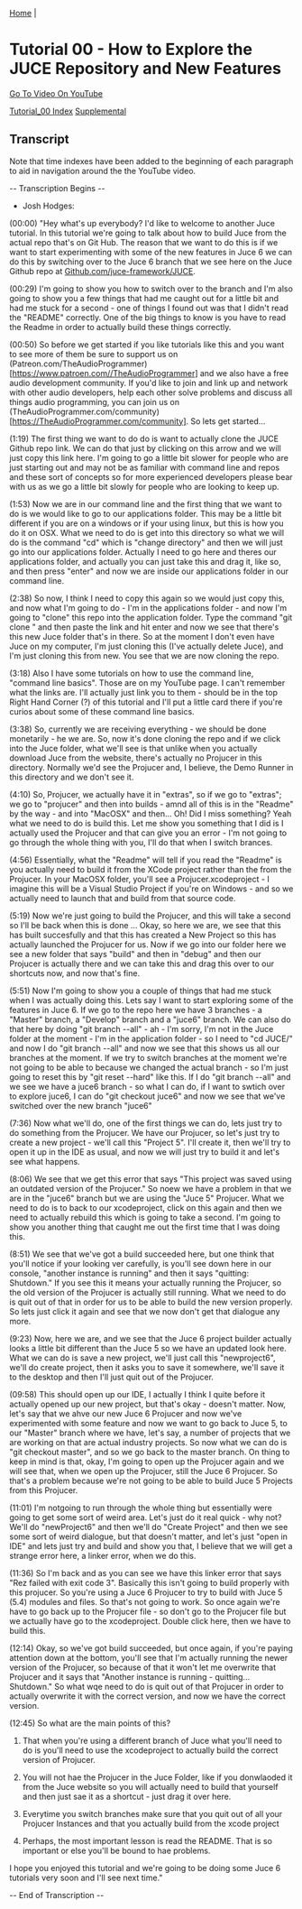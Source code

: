 [Home](../README.md) |

# Tutorial 00 - How to Explore the JUCE Repository and New Features

[Go To Video On YouTube](https://youtu.be/3GyQhLwb3J8)

[Tutorial_00 Index](./Tutorial_00.md)
[Supplemental](./Supplemental.md)

## Transcript

Note that time indexes have been added to the beginning of each paragraph to aid in navigation around the the YouTube video.

-- Transcription Begins --

- Josh Hodges:

(00:00) "Hey what's up everybody? I'd like to welcome to another Juce tutorial.  In this tutorial we're going to talk about how to build Juce from the actual repo that's on Git Hub. The reason that we want to do this is if we want to start experimenting with some of the new features in Juce 6 we can do this by switching over to the Juce 6 branch that we see here on the Juce Github repo at [Github.com/juce-framework/JUCE](https://github.com/juce-framework/juce).  

(00:29) I'm going to show you how to switch over to the branch and I'm also going to show you a few things that had me caught out for a little bit and had me stuck for a second - one of things I found out was that I didn't read the "README" correctly.  One of the big things to know is you have to read the Readme in order to actually build these things correctly.

(00:50) So before we get started if you like tutorials like this and you want to see more of them be sure to support us on (Patreon.com/TheAudioProgrammer)[https://www.patroen.com//TheAudioProgrammer] and we also have a free audio development community.  If you'd like to join and link up and network with other audio developers, help each other solve problems and discuss all things audio programming, you can join us on (TheAudioProgrammer.com/community)[https://TheAudioProgrammer.com/community].  So lets get started...

(1:19) The first thing we want to do do is want to actually clone the JUCE Github repo link.  We can do that just by clicking on this arrow and we will just copy this link here.  I'm going to go a little bit slower for people who are just starting out and may not be as familiar with command line and repos and these sort of concepts so for more experienced developers please bear with us as we go a little bit slowly for people who are looking to keep up.

(1:53) Now we are in our  command line and the first thing that we want to do is we would like to go to our applications folder.  This may be a little bit different if you are on a windows or if your using linux, but this is how you do it on OSX.  What we need to do is get into this directory so what we will do is the command "cd" which is "change directory" and then we will just go into our applications folder.  Actually I need to go here and theres our applications folder, and actually you can just take this and drag it, like so, and then press "enter" and now we are inside our applications folder in our command line.

(2:38) So now, I think I need to copy this again so we would just copy this, and now what I'm going to do - I'm in the applications folder - and now I'm going to "clone" this repo into the application folder.  Type the command "git clone " and then paste the link and hit enter and now we see that there's this new Juce folder that's in there.  So at the moment I don't even have Juce on my computer, I'm just cloning this (I've actually delete Juce), and I'm just cloning this from new.  You see that we are now cloning the repo.

(3:18)  Also I have some tutorials on how to use the command line, "command line basics".  Those are on my YouTube page.  I can't remember what the links are.  I'll actually just link you to them - should be in the top Right Hand Corner (?) of this tutorial and I'll put a little card there if you're curios about some of these command line basics.

(3:38)  So, currently we are receiving everything - we should be done monetarily - he we are. So, now it's done cloning the repo and if we click into the Juce folder, what we'll see is that unlike when you actually download Juce from the website, there's actually no Projucer in this directory.  Normally we'd see the Projucer and, I believe, the Demo Runner in this directory and we don't see it.

(4:10) So, Projucer, we actually have it in "extras", so if we go to "extras"; we go to "projucer" and then into builds - amnd all of this is in the "Readme" by the way - and into "MacOSX" and then... Oh!  Did I miss something?  Yeah what we need to do is build this.  Let me show you something that I did is I actually used the Projucer and that can give you an error - I'm not going to go through the whole thing with you, I'll do that when I switch brances.  

(4:56)  Essentially, what the "Readme" will tell if you read the "Readme" is you actually need to build it from the XCode project rather than the from the Projucer.  In your MacOSX folder, you'll see a Projucer.xcodeproject - I imagine this will be a Visual Studio Project if you're on Windows - and so we actually need to launch that and build from that source code.

(5:19)  Now we're just going to build the Projucer, and this will take a second so I'll be back when this is done ... Okay, so here we are, we see that this has built succesfully and that this has created a New Project so this has actually launched the Projucer for us.  Now if we go into our folder here we see a new folder that says "build" and then in "debug" and then our Projucer is actually there and we can take this and drag this over to our shortcuts now, and now that's fine.

(5:51) Now I'm going to show you a couple of things that had me stuck when I was actually doing this.  Lets say I want to start exploring some of the features in Juce 6.  If we go to the repo here we have 3 branches - a "Master" branch, a "Develop" branch and a "juce6" branch.  We can also do that here by doing "git branch --all" - ah - I'm sorry, I'm not in the Juce folder at the moment - I'm in the application folder -  so I need to "cd JUCE/" and now I do "git branch --all" and now we see that this shows us all our branches at the moment.  If we try to switch branches at the moment we're not going to be able to because we changed the actual branch - so I'm just going to reset this by "git reset --hard" like this.  If I do "git branch --all" and we see we have a juce6 branch - so what I can do, if I want to swtich over to explore juce6, I can do "git checkout juce6" and now we see that we've switched over the new branch "juce6"

(7:36) Now what we'll do, one of the first things we can do, lets just try to do something from the Projucer.  We have our Projucer, so let's just try to create a new project - we'll call this "Project 5".  I'll create it, then we'll try to open it up in the IDE as usual, and now we will just try to build it and let's see what happens.

(8:06)  We see that we get this error that says "This project was saved using an outdated version of the Projucer."  So noew we have a problem in that we are in the "juce6" branch but we are using the "Juce 5" Projucer.  What we need to do is to back to our xcodeproject, click on this again and then we need to actually rebuild this which is going to take a second.  I'm  going to show you another thing that caught me out the first time that I was doing this.

(8:51)  We see that we've got a build succeeded here, but one think that you'll notice if your looking ver carefully, is you'll see down here in our console, "another instance is running" and then it says "quitting: Shutdown."  If you see this it means your actually running the Projucer, so the old version of the Projucer is actually still running.  What we need to do is quit out of that in order for us to be able to build the new version properly.  So lets just click it again and see that we now don't get that dialogue any more.

(9:23)  Now, here we are, and we see that the Juce 6 project builder actually looks a little bit different than the Juce 5 so we have an updated look here.  What we can do is save a new project, we'll just call this "newproject6",  we'll do create project, then it asks you to save it somewhere, we'll save it to the desktop and then I'll just quit out of the Projucer.

(09:58)  This should open up our IDE, I actually I think I quite before it actually opened up our new project, but that's okay - doesn't matter.  Now, let's say that we ahve our new Juce 6 Projucer and now we've experimented with some feature and now we want to go back to Juce 5, to our "Master" branch where we have, let's say, a number of projects that we are working on that are actual industry projects.  So now what we can do is "git checkout master", and so we go back to the master branch.  On thing to keep in mind is that, okay, I'm going to open up the Projucer again and we will see that, when we open up the Projucer, still the Juce 6 Projucer.  So that's a problem because we're not going to be able to build Juce 5 Projects from this Projucer.

(11:01) I'm notgoing to run through the whole thing but essentially were going to get some sort of weird area.  Let's just do it real quick - why not?  We'll do "newProject6" and then we'll do "Create Project" and then we see some sort of weird dialogue, but that doesn't matter, and let's just "open in IDE" and lets just try and build and show you that, I believe that we will get a strange error here, a linker error, when we do this.

(11:36) So I'm back and as you can see we have this linker error that says "Rez failed with exit code 3".  Basically this isn't going to build properly with this projucer.  So you're using a Juce 6 Projucer to try to build with Juce 5 (5.4) modules and files.  So that's not going to work.  So once again we're have to go back up to the Projucer file - so don't go to the Projucer file but we actually have go to the xcodeproject.  Double click here, then we have to build this.  

(12:14)  Okay, so we've got build succeeded, but once again, if you're paying attention down at the bottom, you'll see that I'm actually running the newer version of the Projucer, so because of that it won't let me overwrite that Projucer and it says that "Another instance is running - quitting... Shutdown."  So what wqe need to do is quit out of that Projucer in order to actually overwrite it with the correct version, and now we have the correct version.

(12:45)  So what are the main points of this?

1.  That when you're using a different branch of Juce what you'll need to do is you'll need to use the xcodeproject to actually build the correct version of Projucer.

1.  You will not hae the Projucer in the Juce Folder, like if you donwlaoded it from the Juce website so you will actually need to build that yourself and then just sae it as a shortcut - just drag it over here.

1.  Everytime you switch branches make sure that you quit out of all your Projucer Instances and that you actually build from the xcode project

1.  Perhaps, the most important lesson is read the README.  That is so important or else you'll be bound to hae problems.

I hope you enjoyed this tutorial and we're going to be doing some Juce 6 tutorials very soon and I'll see next time."

-- End of Transcription --